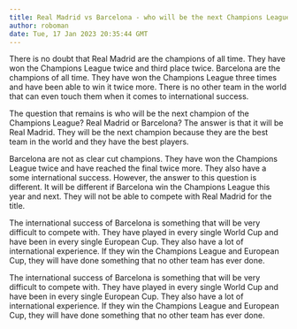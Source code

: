 ```yaml
--- 
title: Real Madrid vs Barcelona - who will be the next Champions League champion?
author: roboman
date: Tue, 17 Jan 2023 20:35:44 GMT 
---
```



There is no doubt that Real Madrid are the champions of all time. They have won the Champions League twice and third place twice. Barcelona are the champions of all time. They have won the Champions League three times and have been able to win it twice more. There is no other team in the world that can even touch them when it comes to international success.

The question that remains is who will be the next champion of the Champions League? Real Madrid or Barcelona? The answer is that it will be Real Madrid. They will be the next champion because they are the best team in the world and they have the best players.

Barcelona are not as clear cut champions. They have won the Champions League twice and have reached the final twice more. They also have a some international success. However, the answer to this question is different. It will be different if Barcelona win the Champions League this year and next. They will not be able to compete with Real Madrid for the title.

The international success of Barcelona is something that will be very difficult to compete with. They have played in every single World Cup and have been in every single European Cup. They also have a lot of international experience. If they win the Champions League and European Cup, they will have done something that no other team has ever done.

The international success of Barcelona is something that will be very difficult to compete with. They have played in every single World Cup and have been in every single European Cup. They also have a lot of international experience. If they win the Champions League and European Cup, they will have done something that no other team has ever done.
